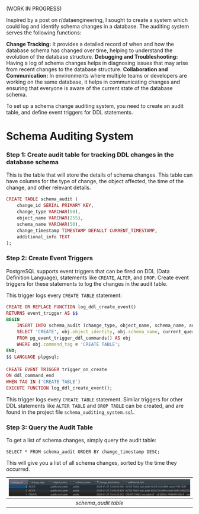(WORK IN PROGRESS)

Inspired by a post on r/dataengineering, I sought to create a system which could log and identify schema changes in a database. The auditing system serves the following functions:

**Change Tracking:** It provides a detailed record of when and how the database schema has changed over time, helping to understand the evolution of the database structure.
**Debugging and Troubleshooting:** Having a log of schema changes helps in diagnosing issues that may arise from recent changes to the database structure.
**Collaboration and Communication:** In environments where multiple teams or developers are working on the same database, it helps in communicating changes and ensuring that everyone is aware of the current state of the database schema.

To set up a schema change auditing system, you need to create an audit table, and define event triggers for DDL statements. 

# Schema Auditing System

### Step 1: Create audit table for tracking DDL changes in the database schema

This is the table that will store the details of schema changes. This table can have columns for the type of change, the object affected, the time of the change, and other relevant details.

```ruby
CREATE TABLE schema_audit (
    change_id SERIAL PRIMARY KEY,
    change_type VARCHAR(50),
    object_name VARCHAR(255),
    schema_name VARCHAR(50),
    change_timestamp TIMESTAMP DEFAULT CURRENT_TIMESTAMP,
    additional_info TEXT
);
```

### Step 2: Create Event Triggers

PostgreSQL supports event triggers that can be fired on DDL (Data Definition Language), statements like `CREATE`, `ALTER`, and `DROP`. Create event triggers for these statements to log the changes in the audit table.

This trigger logs every `CREATE TABLE` statement:

```ruby
CREATE OR REPLACE FUNCTION log_ddl_create_event()
RETURNS event_trigger AS $$
BEGIN
    INSERT INTO schema_audit (change_type, object_name, schema_name, additional_info)
    SELECT 'CREATE', obj.object_identity, obj.schema_name, current_query()
    FROM pg_event_trigger_ddl_commands() AS obj
    WHERE obj.command_tag = 'CREATE TABLE';
END;
$$ LANGUAGE plpgsql;

CREATE EVENT TRIGGER trigger_on_create
ON ddl_command_end
WHEN TAG IN ('CREATE TABLE')
EXECUTE FUNCTION log_ddl_create_event();
```

This trigger logs every `CREATE TABLE` statement. Similar triggers for other DDL statements like `ALTER TABLE` and `DROP TABLE` can be created, and are found in the project file `schema_auditing_system.sql`.

### Step 3: Query the Audit Table

To get a list of schema changes, simply query the audit table:

```
SELECT * FROM schema_audit ORDER BY change_timestamp DESC;
```

This will give you a list of all schema changes, sorted by the time they occurred.

| ![schema_table](schema_table.png) |
|:--:| 
| *schema_audit table* |


